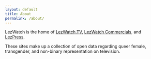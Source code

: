 ```yaml
---
layout: default
title: About
permalink: /about/
---
```


LezWatch is the home of [LezWatch.TV](https://lezwatchtv.com), [LezWatch Commercials](https://lezwatchcommercials.com), and [LezPress](https://lezpress.com).

These sites make up a collection of open data regarding queer female, transgender, and non-binary representation on television.
